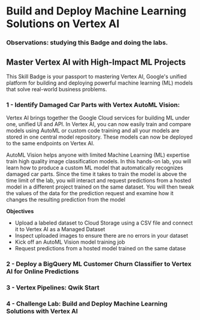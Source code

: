 # Build and Deploy Machine Learning Solutions on Vertex AI

### Observations: studying this Badge and doing the labs.


## Master Vertex AI with High-Impact ML Projects

This Skill Badge is your passport to mastering Vertex AI, Google's unified platform for building and deploying powerful machine learning (ML) models that solve real-world business problems.

### 1 - Identify Damaged Car Parts with Vertex AutoML Vision:

Vertex AI brings together the Google Cloud services for building ML under one, unified UI and API. In Vertex AI, you can now easily train and compare models using AutoML or custom code training and all your models are stored in one central model repository. These models can now be deployed to the same endpoints on Vertex AI.

AutoML Vision helps anyone with limited Machine Learning (ML) expertise train high quality image classification models. In this hands-on lab, you will learn how to produce a custom ML model that automatically recognizes damaged car parts. Since the time it takes to train the model is above the time limit of the lab, you will interact and request predictions from a hosted model in a different project trained on the same dataset. You will then tweak the values of the data for the prediction request and examine how it changes the resulting prediction from the model

**Objectives**

- Upload a labeled dataset to Cloud Storage using a CSV file and connect it to Vertex AI as a Managed Dataset
- Inspect uploaded images to ensure there are no errors in your dataset
- Kick off an AutoML Vision model training job
- Request predictions from a hosted model trained on the same datase

### 2 - Deploy a BigQuery ML Customer Churn Classifier to Vertex AI for Online Predictions



### 3 - Vertex Pipelines: Qwik Start


### 4 - Challenge Lab: Build and Deploy Machine Learning Solutions with Vertex AI
